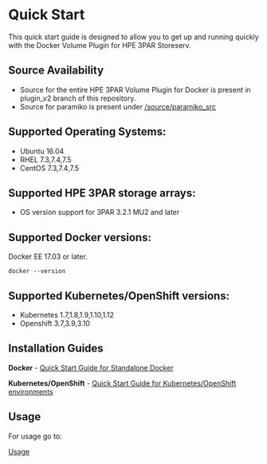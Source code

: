 # Quick Start

This quick start guide is designed to allow you to get up and running quickly with the Docker Volume Plugin for HPE 3PAR Storeserv.

## Source Availability
- Source for the entire HPE 3PAR Volume Plugin for Docker is present in plugin_v2 branch of this repository.
- Source for paramiko is present under [/source/paramiko_src](/source/paramiko_src)

## Supported Operating Systems:

* Ubuntu 16.04
* RHEL 7.3,7.4,7.5
* CentOS 7.3,7.4,7.5

## Supported HPE 3PAR storage arrays:

* OS version support for 3PAR 3.2.1 MU2 and later

## Supported Docker versions:

Docker EE 17.03 or later.

```
docker --version
```

## Supported Kubernetes/OpenShift versions:

* Kubernetes 1.7,1.8,1.9,1.10,1.12
* Openshift 3.7,3.9,3.10

## Installation Guides

**Docker** - [Quick Start Guide for Standalone Docker](/docs/quick_start_guide.md#quick-start-guide-for-standalone-docker-environments-)

**Kubernetes/OpenShift** - [Quick Start Guide for Kubernetes/OpenShift environments](/docs/quick_start_guide.md#quick-start-guide-for-kubernetesopenshift-environments-)

## Usage

For usage go to:

[Usage](/docs/usage.md)
